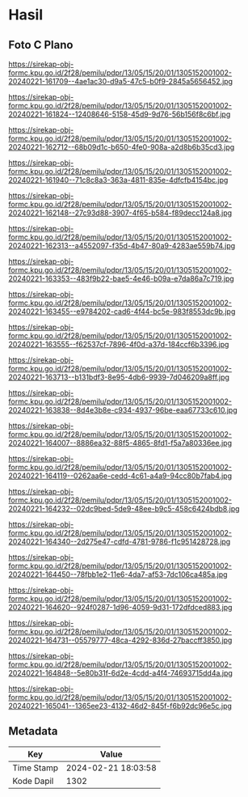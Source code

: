 # Hasil

## Foto C Plano

https://sirekap-obj-formc.kpu.go.id/2f28/pemilu/pdpr/13/05/15/20/01/1305152001002-20240221-161709--4ae1ac30-d9a5-47c5-b0f9-2845a5656452.jpg

https://sirekap-obj-formc.kpu.go.id/2f28/pemilu/pdpr/13/05/15/20/01/1305152001002-20240221-161824--12408646-5158-45d9-9d76-56b156f8c6bf.jpg

https://sirekap-obj-formc.kpu.go.id/2f28/pemilu/pdpr/13/05/15/20/01/1305152001002-20240221-162712--68b09d1c-b650-4fe0-908a-a2d8b6b35cd3.jpg

https://sirekap-obj-formc.kpu.go.id/2f28/pemilu/pdpr/13/05/15/20/01/1305152001002-20240221-161940--71c8c8a3-363a-4811-835e-4dfcfb4154bc.jpg

https://sirekap-obj-formc.kpu.go.id/2f28/pemilu/pdpr/13/05/15/20/01/1305152001002-20240221-162148--27c93d88-3907-4f65-b584-f89decc124a8.jpg

https://sirekap-obj-formc.kpu.go.id/2f28/pemilu/pdpr/13/05/15/20/01/1305152001002-20240221-162313--a4552097-f35d-4b47-80a9-4283ae559b74.jpg

https://sirekap-obj-formc.kpu.go.id/2f28/pemilu/pdpr/13/05/15/20/01/1305152001002-20240221-163353--483f9b22-bae5-4e46-b09a-e7da86a7c719.jpg

https://sirekap-obj-formc.kpu.go.id/2f28/pemilu/pdpr/13/05/15/20/01/1305152001002-20240221-163455--e9784202-cad6-4f44-bc5e-983f8553dc9b.jpg

https://sirekap-obj-formc.kpu.go.id/2f28/pemilu/pdpr/13/05/15/20/01/1305152001002-20240221-163555--f62537cf-7896-4f0d-a37d-184ccf6b3396.jpg

https://sirekap-obj-formc.kpu.go.id/2f28/pemilu/pdpr/13/05/15/20/01/1305152001002-20240221-163713--b131bdf3-8e95-4db6-9939-7d046209a8ff.jpg

https://sirekap-obj-formc.kpu.go.id/2f28/pemilu/pdpr/13/05/15/20/01/1305152001002-20240221-163838--8d4e3b8e-c934-4937-96be-eaa67733c610.jpg

https://sirekap-obj-formc.kpu.go.id/2f28/pemilu/pdpr/13/05/15/20/01/1305152001002-20240221-164007--8886ea32-88f5-4865-8fd1-f5a7a80336ee.jpg

https://sirekap-obj-formc.kpu.go.id/2f28/pemilu/pdpr/13/05/15/20/01/1305152001002-20240221-164119--0262aa6e-cedd-4c61-a4a9-94cc80b7fab4.jpg

https://sirekap-obj-formc.kpu.go.id/2f28/pemilu/pdpr/13/05/15/20/01/1305152001002-20240221-164232--02dc9bed-5de9-48ee-b9c5-458c6424bdb8.jpg

https://sirekap-obj-formc.kpu.go.id/2f28/pemilu/pdpr/13/05/15/20/01/1305152001002-20240221-164340--2d275e47-cdfd-4781-9786-f1c951428728.jpg

https://sirekap-obj-formc.kpu.go.id/2f28/pemilu/pdpr/13/05/15/20/01/1305152001002-20240221-164450--78fbb1e2-11e6-4da7-af53-7dc106ca485a.jpg

https://sirekap-obj-formc.kpu.go.id/2f28/pemilu/pdpr/13/05/15/20/01/1305152001002-20240221-164620--924f0287-1d96-4059-9d31-172dfdced883.jpg

https://sirekap-obj-formc.kpu.go.id/2f28/pemilu/pdpr/13/05/15/20/01/1305152001002-20240221-164731--05579777-48ca-4292-836d-27baccff3850.jpg

https://sirekap-obj-formc.kpu.go.id/2f28/pemilu/pdpr/13/05/15/20/01/1305152001002-20240221-164848--5e80b31f-6d2e-4cdd-a4f4-74693715dd4a.jpg

https://sirekap-obj-formc.kpu.go.id/2f28/pemilu/pdpr/13/05/15/20/01/1305152001002-20240221-165041--1365ee23-4132-46d2-845f-f6b92dc96e5c.jpg


## Metadata

| Key        | Value               |
| ---------- | ------------------- |
| Time Stamp | 2024-02-21 18:03:58 |
| Kode Dapil | 1302                |



